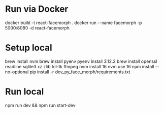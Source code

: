 # Run via Docker
docker build -t react-facemorph .
docker run --name facemorph -p 5000:8080 -d react-facemorph 

# Setup local
brew install nvm
brew install pyenv
pyenv install 3.12.2
brew install openssl readline sqlite3 xz zlib tcl-tk ffmpeg
nvm install 16
nvm use 16
npm install --no-optional
pip install -r dev_py_face_morph/requirements.txt

# Run local
npm run dev && npm run start-dev